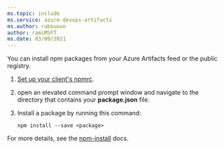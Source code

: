 ```yaml
---
ms.topic: include
ms.service: azure-devops-artifacts
ms.author: rabououn
author: ramiMSFT
ms.date: 03/09/2021
---
```


You can install npm packages from your Azure Artifacts feed or the public registry.

1. [Set up your client's npmrc](../../npm/npmrc.md).

1. open an elevated command prompt window and navigate to the directory that contains your **package.json** file.

1. Install a package by running this command:
    ```Command
    npm install --save <package>
    ```

For more details, see the [npm-install](https://docs.npmjs.com/cli/install) docs.
